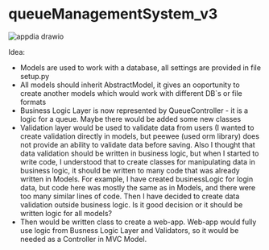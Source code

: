 # queueManagementSystem_v3

![appdia drawio](https://github.com/vladstudennikov/queueManagementSystem_v3/assets/91913216/2cce6286-b8db-4fac-b2f9-f8549ce9a672)


Idea:

- Models are used to work with a database, all settings are provided in file setup.py
- All models should inherit AbstractModel, it gives an ooportunity to create another models which would work with different DB`s or file formats
- Business Logic Layer is now represented by QueueController - it is a logic for a queue. Maybe there would be added some new classes
- Validation layer would be used to validate data from users (I wanted to create validation directly in models, but peewee (used orm library) does not provide an ability to validate data before saving.
Also I thought that data validation should be written in business logic, but when I started to write code, I understood that to create classes for manipulating data in business logic, it should be written to many code that was already written in Models. For example, I have created businessLogic for login data, but code here was mostly the same as in Models, and there were too many similar lines of code. Then I have decided to create data validation outside business logic. Is it good decision or it should be written logic for all models?
- Then would be written class to create a web-app. Web-app would fully use logic from Busness Logic Layer and Validators, so it would be needed as a Controller in MVC Model.
